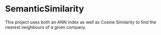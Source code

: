 # SemanticSimilarity
This project uses both an ANN index as well as Cosine Similarity to find the nearest neighbours of a given company. 
